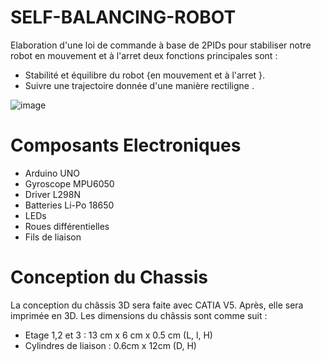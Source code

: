 # SELF-BALANCING-ROBOT
Elaboration d'une loi de commande à base de 2PIDs pour stabiliser notre robot en mouvement et à l'arret deux fonctions principales sont :
* Stabilité et équilibre du robot {en mouvement et à l'arret }.
* Suivre une trajectoire donnée d'une manière rectiligne .

  
![image](https://github.com/user-attachments/assets/86857626-6307-4ef6-a39d-e406dd31aaa2)

  
# Composants Electroniques 
- Arduino UNO
- Gyroscope MPU6050
- Driver L298N
- Batteries Li-Po 18650 
- LEDs
- Roues différentielles
- Fils de liaison
# Conception du Chassis
La conception du châssis 3D sera faite avec CATIA V5. Après, elle sera imprimée
en 3D. Les dimensions du châssis sont comme suit :
- Etage 1,2 et 3 : 13 cm x 6 cm x 0.5 cm (L, l, H)
- Cylindres de liaison : 0.6cm x 12cm (D, H)

